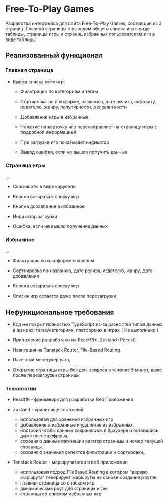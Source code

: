 # Free-To-Play Games

Разработка интерфейса для сайта Free-To-Play Games, состоящий из 3 страниц. Главной страницы с выводом общего списка игр в виде таблицы, страницы игры и страниц избранных пользователем игр в виде таблицы.

## Реализованный функционал

### Главная страница

- Вывод списка всех игр;

  - Фильтрация по категориям и тегам

  - Сортировка по платформе, названию, дате релиза, алфавиту, издателю, жанру, популярности, релевантности

  - Добавление игры в избранные

  - Нажатие на карточку игр перенаправляет на страницу игры с подробной информацией

  - При загрузке игр показывает индикатор

  - Вывод ошибки, если не вышло получить данные

### Страница игры

...

- Скриншоты в виде карусели

- Кнопка возврата к списку игр

- Кнопка добавление в избранное

- Индикатор загрузки

- Ошибка, если не вышло получение данных

### Избранное

...

- Фильтрация по платформе и жанрам

- Сортиировка по названию, дате релиза, издателю, жанру, дате добавления

- Кнопка возврата к списку игр

- Список игр остается даже после перезагрузки

## Нефункциональное требования

- Код не покрыт полностью TypeScript из-за разностей типов данных в жанрах, тегах/категориях, платформах в играх ( Не выполнено )

- Приложение разработано на React18+, Zustand (Persist)

- Навигация на Tanstack Router, File-Based Routing

- Пакетный менеджер yarn,

- Открытие страницы игры без доп. запроса в течение 5 минут, даже после перезагрузки страницы

### Технологии

- React19 - фреймворк для разработки Веб Приложения

- Zustand - хранилище состояний 
  - использовал для хранения избранных игр
  - добавление в избранные и удаление из избранных,
  - настроил чтобы данные сохранялись в браузере и оставались даже после рефреша,
  - сохраняю данные пагинации размер страницы и номер текущей страницы,
  - сохраняю значения селектов фильтрации и сортировки,


- Tanstack Router - маршрутизатор в веб приложении 
  - использовал подход FileBased Routing в котором "дерево маршрута" генерирует маршруты на основе создания роутов
  - главная страница со списком игр
  - динамический роут для страницы игры
  - страница со списком избранных игр


